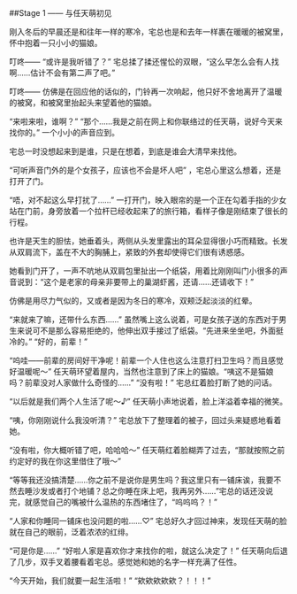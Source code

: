 ##Stage 1 —— 与任天萌初见

刚入冬后的早晨还是和往年一样的寒冷，宅总也是和去年一样裹在暖暖的被窝里，怀中抱着一只小小的猫娘。

叮咚——
“或许是我听错了？” 宅总揉了揉还惺忪的双眼，“这么早怎么会有人找啊……估计不会有第二声了吧。” 

叮咚——
仿佛是在回应他的话似的，门铃再一次响起，他只好不舍地离开了温暖的被窝，和被窝里抬起头来望着他的猫娘。

“来啦来啦，谁啊？” “那个……我是之前在网上和你联络过的任天萌，说好今天来找你的。” 一个小小的声音应到。

宅总一时没想起来到是谁，只是在想着，到底是谁会大清早来找他。

“可听声音门外的是个女孩子，应该也不会是坏人吧” ，宅总心里这么想着，还是打开了门。

“唔，对不起这么早打扰了……” 一打开门，映入眼帘的是一个正在勾着手指的少女站在门前，身旁放着一个拉杆已经收起来了的旅行箱，看样子像是刚结束了很长的行程。

也许是天生的胆怯，她垂着头，两侧从头发里露出的耳朵显得很小巧而精致。长发从双肩流下，盖在不大的胸脯上，紧致的外套却使得它们很有诱惑感。

她看到门开了，一声不吭地从双肩包里扯出一个纸袋，用着比刚刚叫门小很多的声音说到：“这个是老家的母亲非要带上的巢湖虾酱，还请……还请收下！” 

仿佛是用尽力气似的，又或者是因为冬日的寒冷，双颊泛起淡淡的红晕。

“来就来了嘛，还带什么东西……” 虽然嘴上这么说着，可是女孩子送的东西对于男生来说可不是那么容易拒绝的，他伸出双手接过了纸袋。“先进来坐坐吧，外面挺冷的。” “好的，前辈！” 

“呜哇——前辈的房间好干净呢！前辈一个人住也这么注意打扫卫生吗？而且感觉好温暖呢～” 任天萌环望着屋内，当然也注意到了床上的猫娘。“咦这不是猫娘吗？前辈没对人家做什么奇怪的……” “没有啦！” 宅总红着脸打断了她的问话。

“以后就是我们两个人生活了呢～♪” 任天萌小声地说着，脸上洋溢着幸福的微笑。

“咦，你刚刚说什么我没听清？” 宅总放下了整理着的被子，回过头来疑惑地看着她。

“没有啦，你大概听错了吧，哈哈哈～” 任天萌红着脸糊弄了过去，“那就按照之前约定好的我在你这里借住了哦～” 

“等等我还没搞清楚……你之前不是说你是男生吗？我这里只有一铺床诶，我要不然去睡沙发或者打个地铺？总之你睡在床上吧，我再另外……”宅总的话还没说完，就感觉自己的嘴被什么温热的东西堵住了，“呜呜呜？！”

“人家和你睡同一铺床也没问题的啦……♡” 宅总好久才回过神来，发现任天萌的脸就在自己的眼前，泛着浓浓的红绯。

“可是你是……” “好啦人家是喜欢你才来找你的啦，就这么决定了！” 任天萌向后退了几步，双手叉着腰看着宅总。感觉她和她的名字一样充满了任性。

“今天开始，我们就要一起生活啦！” “欸欸欸欸欸？！！！” 
